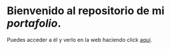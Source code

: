 # Bienvenido al repositorio de mi _portafolio_. 

Puedes acceder a él y verlo en la web haciendo click [aquí]( https://lexyfeer.github.io/GDL002-portafolio/).
